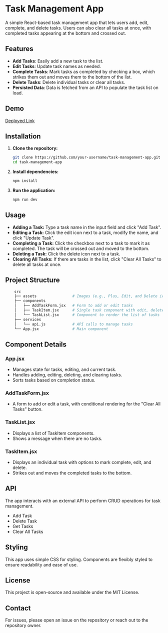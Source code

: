 # Task Management App

A simple React-based task management app that lets users add, edit, complete, and delete tasks. Users can also clear all tasks at once, with completed tasks appearing at the bottom and crossed out.

## Features

- **Add Tasks**: Easily add a new task to the list.
- **Edit Tasks**: Update task names as needed.
- **Complete Tasks**: Mark tasks as completed by checking a box, which strikes them out and moves them to the bottom of the list.
- **Delete Tasks**: Delete individual tasks or clear all tasks.
- **Persisted Data**: Data is fetched from an API to populate the task list on load.

## Demo

[Deployed Link](https://prasanthtodoapp.netlify.app/)

## Installation

1. **Clone the repository:**

   ```bash
   git clone https://github.com/your-username/task-management-app.git
   cd task-management-app
   ```

2. **Install dependencies:**

   ```bash
   npm install
   ```

3. **Run the application:**
   ```bash
   npm run dev
   ```

## Usage

- **Adding a Task:** Type a task name in the input field and click "Add Task".
- **Editing a Task:** Click the edit icon next to a task, modify the name, and click "Update Task".
- **Completing a Task:** Click the checkbox next to a task to mark it as completed. The task will be crossed out and moved to the bottom.
- **Deleting a Task:** Click the delete icon next to a task.
- **Clearing All Tasks:** If there are tasks in the list, click "Clear All Tasks" to delete all tasks at once.

## Project Structure

```bash
    src
    ├── assets                # Images (e.g., Plus, Edit, and Delete icons)
    ├── components
    │   ├── AddTaskForm.jsx   # Form to add or edit tasks
    │   ├── TaskItem.jsx      # Single task component with edit, delete, and complete options
    │   └── TaskList.jsx      # Component to render the list of tasks
    ├── services
    │   └── api.js            # API calls to manage tasks
    └── App.jsx               # Main component
```

## Component Details
### App.jsx
- Manages state for tasks, editing, and current task.
- Handles adding, editing, deleting, and clearing tasks.
- Sorts tasks based on completion status.

### AddTaskForm.jsx
- A form to add or edit a task, with conditional rendering for the "Clear All Tasks" button.

### TaskList.jsx
- Displays a list of TaskItem components.
- Shows a message when there are no tasks.

### TaskItem.jsx
- Displays an individual task with options to mark complete, edit, and delete.
- Strikes out and moves the completed tasks to the bottom.

## API

The app interacts with an external API to perform CRUD operations for task management.

- Add Task
- Delete Task
- Get Tasks
- Clear All Tasks

## Styling

This app uses simple CSS for styling. Components are flexibly styled to ensure readability and ease of use.

## License
This project is open-source and available under the MIT License.

## Contact
For issues, please open an issue on the repository or reach out to the repository owner.
